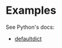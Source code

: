# Examples
See Python's docs:

  - [defaultdict](https://docs.python.org/3/library/collections.html#collections.defaultdict)
